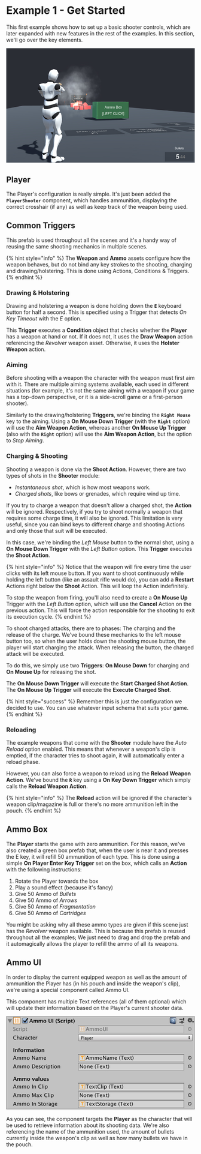 # Example 1 - Get Started

This first example shows how to set up a basic shooter controls, which are later expanded with new features in the rest of the examples. In this section, we'll go over the key elements.

![](../../../.gitbook/assets/example1-header.jpg)

## Player

The Player's configuration is really simple. It's just been added the **`PlayerShooter`** component, which handles ammunition, displaying the correct crosshair \(if any\) as well as keep track of the weapon being used.

## Common Triggers

This prefab is used throughout all the scenes and it's a handy way of reusing the same shooting mechanics in multiple scenes.

{% hint style="info" %}
The **Weapon** and **Ammo** assets configure how the weapon behaves, but do not bind any key strokes to the shooting, charging and drawing/holstering. This is done using Actions, Conditions & Triggers.
{% endhint %}

### Drawing & Holstering

Drawing and holstering a weapon is done holding down the **`E`** keyboard button for half a second. This is specified using a Trigger that detects _On Key Timeout_ with the _E_ option.

This **Trigger** executes a **Condition** object that checks whether the **Player** has a weapon at hand or not. If it does not, it uses the **Draw Weapon** action referencing the _Revolver_ weapon asset. Otherwise, it uses the **Holster Weapon** action.

### Aiming

Before shooting with a weapon the character with the weapon must first aim with it. There are multiple aiming systems available, each used in different situations \(for example, it's not the same aiming with a weapon if your game has a top-down perspective, or it is a side-scroll game or a first-person shooter\).

Similarly to the drawing/holstering **Triggers**, we're binding the **`Right Mouse`** key to the aiming. Using a **On Mouse Down Trigger** \(with the **`Right`** option\) will use the **Aim Weapon Action**, whereas another **On Mouse Up Trigger** \(also with the **`Right`** option\) will use the **Aim Weapon Action**, but the option to _Stop Aiming_.

### Charging & Shooting

Shooting a weapon is done via the **Shoot Action**. However, there are two types of shots in the **Shooter** module:

* _Instantaneous shot_, which is how most weapons work.
* _Charged shots_, like bows or grenades, which require wind up time.

If you try to charge a weapon that doesn't allow a charged shot, the **Action** will be ignored. Respectively, if you try to shoot normally a weapon that requires some charge time, it will also be ignored. This limitation is very useful, since you can bind keys to different charge and shooting Actions and only those that suit will be executed.

In this case, we're binding the _Left Mouse_ button to the normal shot, using a **On Mouse Down Trigger** with the _Left Button_ option. This **Trigger** executes the **Shoot Action**.

{% hint style="info" %}
Notice that the weapon will fire every time the user clicks with its left mouse button. If you want to shoot continuously while holding the left button \(like an assault rifle would do\), you can add a **Restart** Actions right below the **Shoot** Action. This will loop the Action indefinitely. 

To stop the weapon from firing, you'll also need to create a **On Mouse Up** Trigger with the _Left Button_ option, which will use the **Cancel** Action on the previous action. This will force the action responsible for the shooting to exit its execution cycle.
{% endhint %}

To shoot charged attacks, there are to phases: The charging and the release of the charge. We've bound these mechanics to the left mouse button too, so when the user holds down the shooting mouse button, the player will start charging the attack. When releasing the button, the charged attack will be executed.

To do this, we simply use two **Triggers**: **On Mouse Down** for charging and **On Mouse Up** for releasing the shot.

The **On Mouse Down Trigger** will execute the **Start Charged Shot Action**. The **On Mouse Up Trigger** will execute the **Execute Charged Shot**.

{% hint style="success" %}
Remember this is just the configuration we decided to use. You can use whatever input schema that suits your game.
{% endhint %}

### Reloading

The example weapons that come with the **Shooter** module have the _Auto Reload_ option enabled. This means that whenever a weapon's clip is emptied, if the character tries to shoot again, it will automatically enter a reload phase.

However, you can also force a weapon to reload using the **Reload Weapon Action**. We've bound the **`R`** key using a **On Key Down Trigger** which simply calls the **Reload Weapon Action**.

{% hint style="info" %}
The **Reload** action will be ignored if the character's weapon clip/magazine is full or there's no more ammunition left in the pouch.
{% endhint %}

## Ammo Box

The **Player** starts the game with zero ammunition. For this reason, we've also created a green box prefab that, when the user is near it and presses the E key, it will refill 50 ammunition of each type. This is done using a simple **On Player Enter Key Trigger** set on the box, which calls an **Action** with the following instructions:

1. Rotate the Player towards the box
2. Play a sound effect \(because it's fancy\)
3. Give 50 Ammo of _Bullets_
4. Give 50 Ammo of _Arrows_
5. Give 50 Ammo of _Fragmentation_
6. Give 50 Ammo of _Cartridges_

You might be asking why all these ammo types are given if this scene just has the _Revolver_ weapon available. This is because this prefab is reused throughout all the examples; We just need to drag and drop the prefab and it automagically allows the player to refill the ammo of all its weapons.

## Ammo UI

In order to display the current equipped weapon as well as the amount of ammunition the Player has \(in his pouch and inside the weapon's clip\), we're using a special component called Ammo UI.

This component has multiple Text references \(all of them optional\) which will update their information based on the Player's current shooter data.

![\(Ammo UI component\)](../../../.gitbook/assets/example1-ammo-ui.jpg)

As you can see, the component targets the **Player** as the character that will be used to retrieve information about its shooting data. We're also referencing the name of the ammunition used, the amount of bullets currently inside the weapon's clip as well as how many bullets we have in the pouch.

